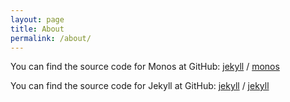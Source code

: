 ```yaml
---
layout: page
title: About
permalink: /about/
---
```


You can find the source code for Monos at GitHub:
[jekyll][jekyll-organization] /
[monos](https://github.com/ejjoo/jekyll-theme-monos)

You can find the source code for Jekyll at GitHub:
[jekyll][jekyll-organization] /
[jekyll](https://github.com/jekyll/jekyll)


[jekyll-organization]: https://github.com/jekyll
